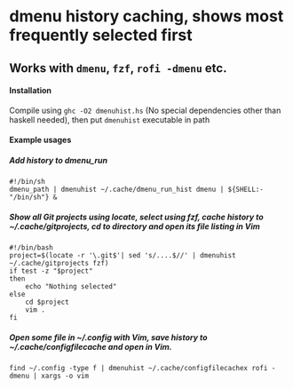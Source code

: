 # dmenu history caching, shows most frequently selected first
## Works with `dmenu`, `fzf`, `rofi -dmenu` etc.

#### Installation
Compile using `ghc -O2 dmenuhist.hs` (No special dependencies other than haskell needed), then put `dmenuhist` executable in path 

#### Example usages

##### Add history to dmenu_run
```
#!/bin/sh
dmenu_path | dmenuhist ~/.cache/dmenu_run_hist dmenu | ${SHELL:-"/bin/sh"} &
```

##### Show all Git projects using locate, select using fzf, cache history to ~/.cache/gitprojects, cd to directory and open its file listing in Vim
```
#!/bin/bash
project=$(locate -r '\.git$'| sed 's/....$//' | dmenuhist ~/.cache/gitprojects fzf)
if test -z "$project" 
then
    echo "Nothing selected"
else
    cd $project
    vim .
fi
```

##### Open some file in ~/.config with Vim, save history to ~/.cache/configfilecache and open in Vim.
```
find ~/.config -type f | dmenuhist ~/.cache/configfilecachex rofi -dmenu | xargs -o vim
```
